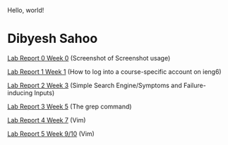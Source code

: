 Hello, world!

# Dibyesh Sahoo

[Lab Report 0 Week 0](lab-report-0-week-0.md)
(Screenshot of Screenshot usage)

[Lab Report 1 Week 1](lab-report-1-week-1.md)
(How to log into a course-specific account on ieng6)

[Lab Report 2 Week 3](lab-report-2-week-3.md)
(Simple Search Engine/Symptoms and Failure-inducing Inputs)

[Lab Report 3 Week 5](lab-report-3-week-5.md)
(The grep command)

[Lab Report 4 Week 7](lab-report-4-week-7.md)
(Vim)

[Lab Report 5 Week 9/10](lab-report-5-week-910.md)
(Vim)
